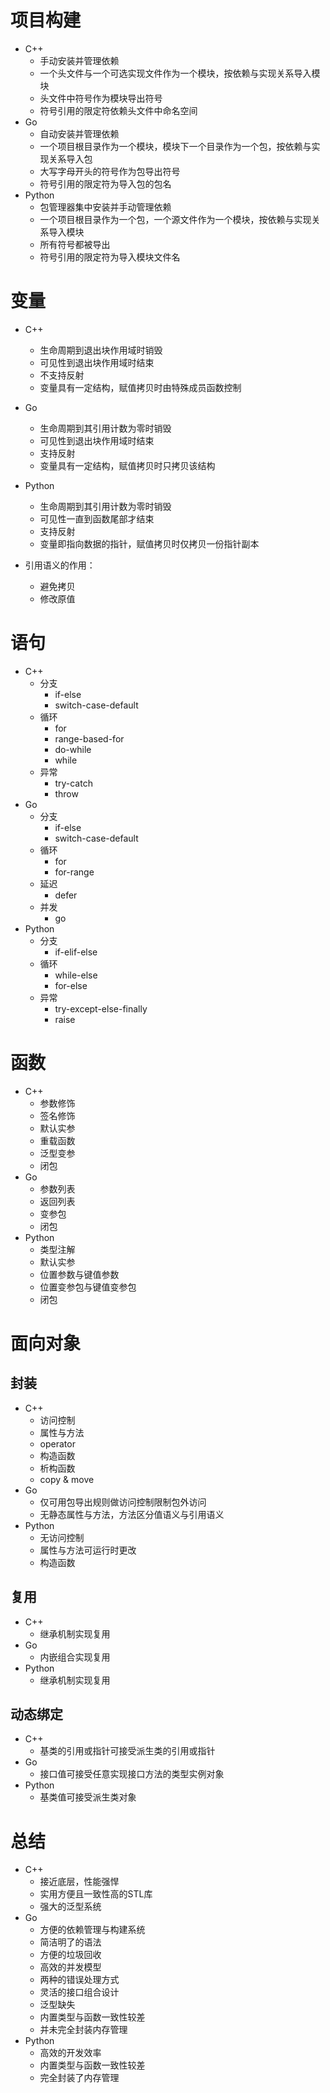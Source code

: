# 项目构建
* C++
    * 手动安装并管理依赖
    * 一个头文件与一个可选实现文件作为一个模块，按依赖与实现关系导入模块
    * 头文件中符号作为模块导出符号
    * 符号引用的限定符依赖头文件中命名空间
* Go
    * 自动安装并管理依赖
    * 一个项目根目录作为一个模块，模块下一个目录作为一个包，按依赖与实现关系导入包
    * 大写字母开头的符号作为包导出符号
    * 符号引用的限定符为导入包的包名
* Python
    * 包管理器集中安装并手动管理依赖
    * 一个项目根目录作为一个包，一个源文件作为一个模块，按依赖与实现关系导入模块
    * 所有符号都被导出
    * 符号引用的限定符为导入模块文件名

# 变量
* C++
    * 生命周期到退出块作用域时销毁
    * 可见性到退出块作用域时结束
    * 不支持反射
    * 变量具有一定结构，赋值拷贝时由特殊成员函数控制
* Go
    * 生命周期到其引用计数为零时销毁
    * 可见性到退出块作用域时结束
    * 支持反射
    * 变量具有一定结构，赋值拷贝时只拷贝该结构
* Python
    * 生命周期到其引用计数为零时销毁
    * 可见性一直到函数尾部才结束
    * 支持反射
    * 变量即指向数据的指针，赋值拷贝时仅拷贝一份指针副本

* 引用语义的作用：
    * 避免拷贝
    * 修改原值

# 语句
* C++
    * 分支
        * if-else
        * switch-case-default
    * 循环
        * for
        * range-based-for
        * do-while
        * while
    * 异常
        * try-catch
        * throw
* Go
    * 分支
        * if-else
        * switch-case-default
    * 循环
        * for
        * for-range
    * 延迟
        * defer
    * 并发
        * go
* Python
    * 分支
        * if-elif-else
    * 循环
        * while-else
        * for-else
    * 异常
        * try-except-else-finally
        * raise

# 函数
* C++
    * 参数修饰
    * 签名修饰
    * 默认实参
    * 重载函数
    * 泛型变参
    * 闭包
* Go
    * 参数列表
    * 返回列表
    * 变参包
    * 闭包
* Python
    * 类型注解
    * 默认实参
    * 位置参数与键值参数
    * 位置变参包与键值变参包
    * 闭包

# 面向对象
## 封装
* C++
    * 访问控制
    * 属性与方法
    * operator
    * 构造函数
    * 析构函数
    * copy & move
* Go
    * 仅可用包导出规则做访问控制限制包外访问
    * 无静态属性与方法，方法区分值语义与引用语义
* Python
    * 无访问控制
    * 属性与方法可运行时更改
    * 构造函数
## 复用
* C++
    * 继承机制实现复用
* Go
    * 内嵌组合实现复用
* Python
    * 继承机制实现复用
## 动态绑定
* C++
    * 基类的引用或指针可接受派生类的引用或指针
* Go
    * 接口值可接受任意实现接口方法的类型实例对象
* Python
    * 基类值可接受派生类对象

# 总结
* C++
    * 接近底层，性能强悍
    * 实用方便且一致性高的STL库
    * 强大的泛型系统
* Go
    * 方便的依赖管理与构建系统
    * 简洁明了的语法
    * 方便的垃圾回收
    * 高效的并发模型
    * 两种的错误处理方式
    * 灵活的接口组合设计
    * 泛型缺失
    * 内置类型与函数一致性较差
    * 并未完全封装内存管理
* Python
    * 高效的开发效率
    * 内置类型与函数一致性较差
    * 完全封装了内存管理

